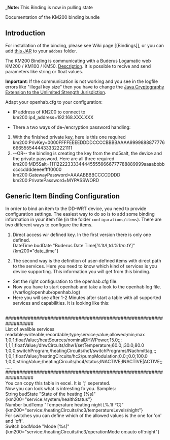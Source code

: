 _**Note:** This Binding is now in pulling state 

Documentation of the KM200 binding bundle

## Introduction

For installation of the binding, please see Wiki page [[Bindings]], or you can add [this JAR](https://openhab.ci.cloudbees.com/job/openHAB1-Addons/lastSuccessfulBuild/artifact/bundles/binding/org.openhab.binding.ddwrt/target/org.openhab.binding.ddwrt-1.9.0-SNAPSHOT.jar) to your `addons` folder.

The KM200 Binding is communicating with a Buderus Logamatic web KM200 / KM100 / KM50. 
[Description](https://www.buderus.de/de/produkte/catalogue/alle-produkte/7719_gateway-logamatic-web-km200-km100-km50).
It is possible to recive and send parameters like string or float values.

**Important**: If the communication is not working and you see in the logfile errors like "illegal key size" then you have to change the [Java Cryptography Extension to the Unlimited Strength Jurisdiction](http://www.oracle.com/technetwork/java/javase/downloads/jce8-download-2133166.html). 

Adapt your openhab.cfg to your configuration:
* IP address of KN200 to connect to<BR>
    km200:ip4_address=192.168.XXX.XXX<BR>

* There a two ways of de-/encryption password handling:
1.  With the finished private key, here is this one required<BR>
    km200:PrivKey=0000FFFFEEEEDDDDCCCCBBBBAAAA999988887777666655554444333322221111<BR>
2.  --OR-- the binding is creating the key from the md5salt, the device and the private password. Here are all three required
    km200:MD5Salt=111122223333444455556666777788889999aaaabbbbccccddddeeeeffff0000<BR>
    km200:GatewayPassword=AAAABBBBCCCCDDDD<BR>
    km200:PrivatePassword=MYPASSWORD<BR>


## Generic Item Binding Configuration

In order to bind an item to the DD-WRT device, you need to provide configuration settings. The easiest way to do so is to add some binding information in your item file (in the folder `configurations/items`). 
There are two different ways to configure the items.<BR>
1. Direct access wir defined key. In the first version there is only one defined.<BR>
    DateTime  budDate	  "Buderus Date Time[%1$tA, %1$td.%1$tm.%1$tY]"	{km200="date_time"}<BR>

2. The second way is the definition of user-defined items with direct path to the services. Here you need to know which kind of services is you device supporting. This information you will get from this binding.<BR>
- Set the right configuration to the openhab.cfg file.<BR>
- Now you have to start openhab and take a look to the openhab log file. (/var/log/openhub/openhab.log)<BR>
- Here you will see after 1-2 Minutes after start a table with all supported services and capabilities. It is looking like this:<BR>
<BR>
##################################################################<BR>
List of avalible services<BR>
readable;writeable;recordable;type;service;value;allowed;min;max<BR>
1;0;1;floatValue;/heatSources/nominalDHWPower;15.0;;;<BR>
1;1;1;floatValue;/dhwCircuits/dhw1/setTemperature;60.0;;30.0;80.0<BR>
1;0;0;switchProgram;/heatingCircuits/hc1/switchPrograms/Nachmittag;;;<BR>
1;0;1;floatValue;/heatingCircuits/hc2/pumpModulation;0.0;;0.0;100.0<BR>
1;0;0;stringValue;/heatingCircuits/hc4/status;INACTIVE;INACTIVE|ACTIVE;;<BR>
.....<BR>
##################################################################<BR>
You can copy this table in excel. It is ';' seperated.<BR>
Now you can look what is intresting fo you. Samples:<BR>
String  budState "State of the heating [%s]"  {km200="service:/system/healthStatus"}<BR>
Number	budTemp  "Temperature heating night [%.1f °C]" {km200="service:/heatingCircuits/hc3/temperatureLevels/night"}<BR>
For switches you can define which of the allowed values is the one for 'on' and 'off'.<BR>
Switch  bodMode  "Mode [%s]" {km200="service:/heatingCircuits/hc3/operationMode on:auto off:night"}<BR>



